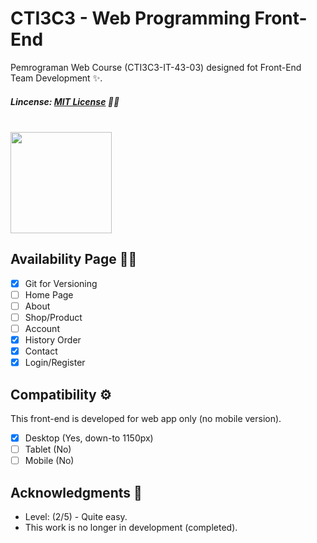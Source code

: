 # CTI3C3 - Web Programming Front-End
Pemrograman Web Course (CTI3C3-IT-43-03) designed fot Front-End Team Development ✨.
##### Lincense: [MIT License](https://github.com/bydzen/cti3c3_front-end/blob/main/LICENSE) 🧑‍⚖️
<br>

<div style="display: flex;">
  <img width="162px" src="https://telkomuniversity.ac.id/wp-content/uploads/2019/03/Logo-Telkom-University-png-3430x1174.png">
</div>

## Availability Page 🧑‍💻
- [X] Git for Versioning
- [ ] Home Page
- [ ] About
- [ ] Shop/Product
- [ ] Account
- [X] History Order
- [X] Contact
- [X] Login/Register

## Compatibility ⚙️
This front-end is developed for web app only (no mobile version).
- [X] Desktop (Yes, down-to 1150px)
- [ ] Tablet (No)
- [ ] Mobile (No)

## Acknowledgments 📝
* Level: (2/5) - Quite easy.
* This work is no longer in development (completed).

